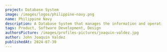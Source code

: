 ```yaml
---
project: Database System
image: /images/logos/philippine-navy.png
name: Philippine Navy
description: A Database System that manages the information and operations of the Philippine Navy.
tags: Product, Software Development, Design
authorsPicture: /images/profiles-pictures/joaquin-valdez.jpg
author: John Joaquin Valdez
publishedAt: 2024-07-30
---
```


